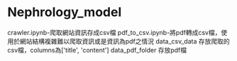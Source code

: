 # Nephrology_model
crawler.ipynb-爬取網站資訊存成csv檔
pdf_to_csv.ipynb-將pdf轉成csv檔，使用於網站結構複雜難以爬取資訊或是資訊為pdf之情況
data_csv_data 存放爬取的csv檔，columns為['title', 'content']
data_pdf_folder 存放pdf檔